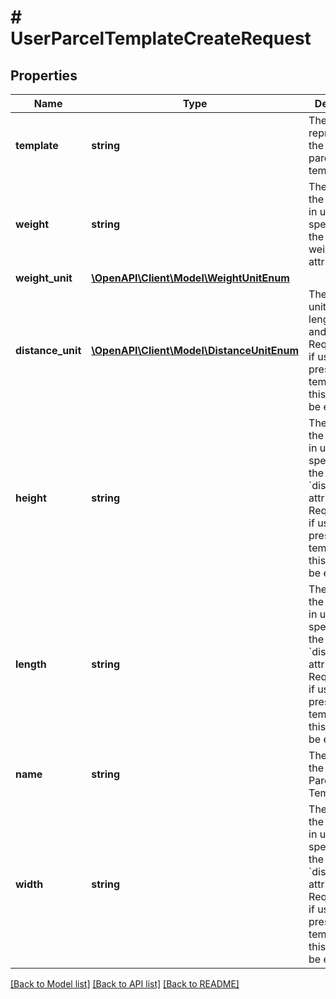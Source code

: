 # # UserParcelTemplateCreateRequest

## Properties

Name | Type | Description | Notes
------------ | ------------- | ------------- | -------------
**template** | **string** | The object representing the carrier parcel template | [optional]
**weight** | **string** | The weight of the package, in units specified by the weight_unit attribute. | [optional]
**weight_unit** | [**\OpenAPI\Client\Model\WeightUnitEnum**](WeightUnitEnum.md) |  | [optional]
**distance_unit** | [**\OpenAPI\Client\Model\DistanceUnitEnum**](DistanceUnitEnum.md) | The measure unit used for length, width and height. Required, but if using a preset carrier template then this field must be empty. |
**height** | **string** | The height of the package, in units specified by the &#x60;distance_unit&#x60; attribute. Required, but if using a preset carrier template then this field must be empty. |
**length** | **string** | The length of the package, in units specified by the &#x60;distance_unit&#x60; attribute. Required, but if using a preset carrier template then this field must be empty. |
**name** | **string** | The name of the User Parcel Template |
**width** | **string** | The width of the package, in units specified by the &#x60;distance_unit&#x60; attribute. Required, but if using a preset carrier template then this field must be empty. |

[[Back to Model list]](../../README.md#models) [[Back to API list]](../../README.md#endpoints) [[Back to README]](../../README.md)
